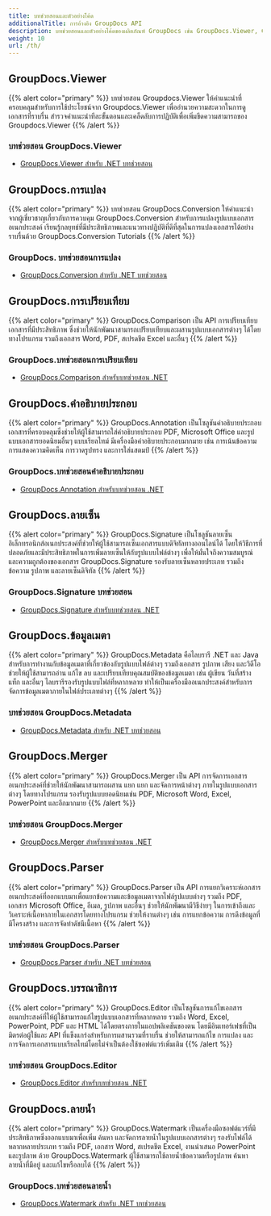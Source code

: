 ```yaml
---
title: บทช่วยสอนและตัวอย่างโค้ด
additionalTitle: การอ้างอิง GroupDocs API
description: บทช่วยสอนและตัวอย่างโค้ดของผลิตภัณฑ์ GroupDocs เช่น GroupDocs.Viewer, GroupDocs.Annotation, GroupDocs.Conversion และผลิตภัณฑ์อื่นๆ
weight: 10
url: /th/
---
```


## GroupDocs.Viewer
{{% alert color="primary" %}}
บทช่วยสอน Groupdocs.Viewer ให้คำแนะนำที่ครอบคลุมสำหรับการใช้ประโยชน์จาก Groupdocs.Viewer เพื่ออำนวยความสะดวกในการดูเอกสารที่ราบรื่น สำรวจคำแนะนำทีละขั้นตอนและเคล็ดลับการปฏิบัติเพื่อเพิ่มขีดความสามารถของ Groupdocs.Viewer
{{% /alert %}}

### บทช่วยสอน GroupDocs.Viewer
- [GroupDocs.Viewer สำหรับ .NET บทช่วยสอน](../viewer/th/net/)


## GroupDocs.การแปลง
{{% alert color="primary" %}}
บทช่วยสอน GroupDocs.Conversion ให้คำแนะนำจากผู้เชี่ยวชาญเกี่ยวกับการควบคุม GroupDocs.Conversion สำหรับการแปลงรูปแบบเอกสารอเนกประสงค์ เรียนรู้กลยุทธ์ที่มีประสิทธิภาพและแนวทางปฏิบัติที่ดีที่สุดในการแปลงเอกสารได้อย่างราบรื่นด้วย GroupDocs.Conversion Tutorials
{{% /alert %}}

### GroupDocs. บทช่วยสอนการแปลง
- [GroupDocs.Conversion สำหรับ .NET บทช่วยสอน](../conversion/th/net/)


## GroupDocs.การเปรียบเทียบ
{{% alert color="primary" %}}
GroupDocs.Comparison เป็น API การเปรียบเทียบเอกสารที่มีประสิทธิภาพ ซึ่งช่วยให้นักพัฒนาสามารถเปรียบเทียบและผสานรูปแบบเอกสารต่างๆ ได้โดยทางโปรแกรม รวมถึงเอกสาร Word, PDF, สเปรดชีต Excel และอื่นๆ
{{% /alert %}}

### GroupDocs.บทช่วยสอนการเปรียบเทียบ
- [GroupDocs.Comparison สำหรับบทช่วยสอน .NET](../comparison/th/net/)


## GroupDocs.คำอธิบายประกอบ
{{% alert color="primary" %}}
GroupDocs.Annotation เป็นโซลูชันคำอธิบายประกอบเอกสารที่ครอบคลุมซึ่งช่วยให้ผู้ใช้สามารถใส่คำอธิบายประกอบ PDF, Microsoft Office และรูปแบบเอกสารยอดนิยมอื่นๆ แบบเรียลไทม์ มีเครื่องมือคำอธิบายประกอบมากมาย เช่น การเน้นข้อความ การแสดงความคิดเห็น การวาดรูปทรง และการใส่แสตมป์
{{% /alert %}}

### GroupDocs.บทช่วยสอนคำอธิบายประกอบ
- [GroupDocs.Annotation สำหรับบทช่วยสอน .NET](../annotation/th/net/)


## GroupDocs.ลายเซ็น
{{% alert color="primary" %}}
GroupDocs.Signature เป็นโซลูชันลายเซ็นอิเล็กทรอนิกส์อเนกประสงค์ที่ช่วยให้ผู้ใช้สามารถเซ็นเอกสารแบบดิจิทัลทางออนไลน์ได้ โดยให้วิธีการที่ปลอดภัยและมีประสิทธิภาพในการเพิ่มลายเซ็นให้กับรูปแบบไฟล์ต่างๆ เพื่อให้มั่นใจถึงความสมบูรณ์และความถูกต้องของเอกสาร GroupDocs.Signature รองรับลายเซ็นหลายประเภท รวมถึงข้อความ รูปภาพ และลายเซ็นดิจิทัล
{{% /alert %}}

### GroupDocs.Signature บทช่วยสอน
- [GroupDocs.Signature สำหรับบทช่วยสอน .NET](../signature/th/net/)


## GroupDocs.ข้อมูลเมตา
{{% alert color="primary" %}}
GroupDocs.Metadata คือไลบรารี .NET และ Java สำหรับการทำงานกับข้อมูลเมตาที่เกี่ยวข้องกับรูปแบบไฟล์ต่างๆ รวมถึงเอกสาร รูปภาพ เสียง และวิดีโอ ช่วยให้ผู้ใช้สามารถอ่าน แก้ไข ลบ และเปรียบเทียบคุณสมบัติของข้อมูลเมตา เช่น ผู้เขียน วันที่สร้าง แท็ก และอื่นๆ ไลบรารีรองรับรูปแบบไฟล์ที่หลากหลาย ทำให้เป็นเครื่องมืออเนกประสงค์สำหรับการจัดการข้อมูลเมตาภายในไฟล์ประเภทต่างๆ
{{% /alert %}}

### บทช่วยสอน GroupDocs.Metadata
- [GroupDocs.Metadata สำหรับ .NET บทช่วยสอน](../metadata/th/net/)


## GroupDocs.Merger
{{% alert color="primary" %}}
GroupDocs.Merger เป็น API การจัดการเอกสารอเนกประสงค์ที่ช่วยให้นักพัฒนาสามารถผสาน แยก แยก และจัดการหน้าต่างๆ ภายในรูปแบบเอกสารต่างๆ โดยทางโปรแกรม รองรับรูปแบบยอดนิยมเช่น PDF, Microsoft Word, Excel, PowerPoint และอีกมากมาย
{{% /alert %}}

### บทช่วยสอน GroupDocs.Merger
- [GroupDocs.Merger สำหรับบทช่วยสอน .NET](../merger/th/net/)


## GroupDocs.Parser
{{% alert color="primary" %}}
GroupDocs.Parser เป็น API การแยกวิเคราะห์เอกสารอเนกประสงค์ที่ออกแบบมาเพื่อแยกข้อความและข้อมูลเมตาจากไฟล์รูปแบบต่างๆ รวมถึง PDF, เอกสาร Microsoft Office, อีเมล, รูปภาพ และอื่นๆ ช่วยให้นักพัฒนามีวิธีง่ายๆ ในการเข้าถึงและวิเคราะห์เนื้อหาภายในเอกสารโดยทางโปรแกรม ช่วยให้งานต่างๆ เช่น การแยกข้อความ การดึงข้อมูลที่มีโครงสร้าง และการจัดทำดัชนีเนื้อหา
{{% /alert %}}

### บทช่วยสอน GroupDocs.Parser
- [GroupDocs.Parser สำหรับ .NET บทช่วยสอน](../parser/th/net/)


## GroupDocs.บรรณาธิการ
{{% alert color="primary" %}}
GroupDocs.Editor เป็นโซลูชันการแก้ไขเอกสารอเนกประสงค์ที่ให้ผู้ใช้สามารถแก้ไขรูปแบบเอกสารที่หลากหลาย รวมถึง Word, Excel, PowerPoint, PDF และ HTML ได้โดยตรงภายในแอปพลิเคชันของตน โดยมีอินเทอร์เฟซที่เป็นมิตรต่อผู้ใช้และ API ที่แข็งแกร่งสำหรับการผสานรวมที่ราบรื่น ช่วยให้สามารถแก้ไข การแปลง และการจัดการเอกสารแบบเรียลไทม์โดยไม่จำเป็นต้องใช้ซอฟต์แวร์เพิ่มเติม
{{% /alert %}}

### บทช่วยสอน GroupDocs.Editor
- [GroupDocs.Editor สำหรับบทช่วยสอน .NET](../editor/th/net/)


## GroupDocs.ลายน้ำ
{{% alert color="primary" %}}
GroupDocs.Watermark เป็นเครื่องมือซอฟต์แวร์ที่มีประสิทธิภาพซึ่งออกแบบมาเพื่อเพิ่ม ค้นหา และจัดการลายน้ำในรูปแบบเอกสารต่างๆ รองรับไฟล์ได้หลากหลายประเภท รวมถึง PDF, เอกสาร Word, สเปรดชีต Excel, งานนำเสนอ PowerPoint และรูปภาพ ด้วย GroupDocs.Watermark ผู้ใช้สามารถใช้ลายน้ำข้อความหรือรูปภาพ ค้นหาลายน้ำที่มีอยู่ และแก้ไขหรือลบได้
{{% /alert %}}

### GroupDocs.บทช่วยสอนลายน้ำ
- [GroupDocs.Watermark สำหรับ .NET บทช่วยสอน](../watermark/th/net/)